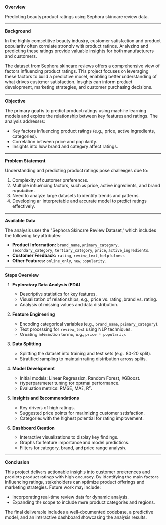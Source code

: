 **Overview**

Predicting beauty product ratings using Sephora skincare review data.

---

**Background**

In the highly competitive beauty industry, customer satisfaction and product popularity often correlate strongly with product ratings. Analyzing and predicting these ratings provide valuable insights for both manufacturers and customers.

The dataset from Sephora skincare reviews offers a comprehensive view of factors influencing product ratings. This project focuses on leveraging these factors to build a predictive model, enabling better understanding of what drives customer satisfaction. Insights can inform product development, marketing strategies, and customer purchasing decisions.

---

**Objective**

The primary goal is to predict product ratings using machine learning models and explore the relationship between key features and ratings. The analysis addresses:
- Key factors influencing product ratings (e.g., price, active ingredients, categories).
- Correlation between price and popularity.
- Insights into how brand and category affect ratings.

---

**Problem Statement**

Understanding and predicting product ratings pose challenges due to:
1. Complexity of customer preferences.
2. Multiple influencing factors, such as price, active ingredients, and brand reputation.
3. Need to analyze large datasets to identify trends and patterns.
4. Developing an interpretable and accurate model to predict ratings effectively.

---

**Available Data**

The analysis uses the "Sephora Skincare Review Dataset," which includes the following key attributes:
- **Product Information:** `brand_name`, `primary_category`, `secondary_category`, `tertiary_category`, `price`, `active_ingredients`.
- **Customer Feedback:** `rating`, `review_text`, `helpfulness`.
- **Other Features:** `online_only`, `new`, `popularity`.

---

**Steps Overview**

1. **Exploratory Data Analysis (EDA)**
   - Descriptive statistics for key features.
   - Visualization of relationships, e.g., price vs. rating, brand vs. rating.
   - Analysis of missing values and data distribution.

2. **Feature Engineering**
   - Encoding categorical variables (e.g., `brand_name`, `primary_category`).
   - Text processing for `review_text` using NLP techniques.
   - Creating interaction terms, e.g., `price * popularity`.

3. **Data Splitting**
   - Splitting the dataset into training and test sets (e.g., 80-20 split).
   - Stratified sampling to maintain rating distribution across splits.

4. **Model Development**
   - Initial models: Linear Regression, Random Forest, XGBoost.
   - Hyperparameter tuning for optimal performance.
   - Evaluation metrics: RMSE, MAE, R².

5. **Insights and Recommendations**
   - Key drivers of high ratings.
   - Suggested price points for maximizing customer satisfaction.
   - Categories with the highest potential for rating improvement.

6. **Dashboard Creation**
   - Interactive visualizations to display key findings.
   - Graphs for feature importance and model predictions.
   - Filters for category, brand, and price range analysis.

---

**Conclusion**

This project delivers actionable insights into customer preferences and predicts product ratings with high accuracy. By identifying the main factors influencing ratings, stakeholders can optimize product offerings and marketing strategies. Future work may include:
- Incorporating real-time review data for dynamic analysis.
- Expanding the scope to include more product categories and regions.

The final deliverable includes a well-documented codebase, a predictive model, and an interactive dashboard showcasing the analysis results.

